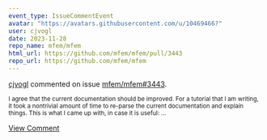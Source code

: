 ```yaml
---
event_type: IssueCommentEvent
avatar: "https://avatars.githubusercontent.com/u/10469466?"
user: cjvogl
date: 2023-11-28
repo_name: mfem/mfem
html_url: https://github.com/mfem/mfem/pull/3443
repo_url: https://github.com/mfem/mfem
---
```


<a href='https://github.com/cjvogl' target='_blank'>cjvogl</a> commented on issue <a href='https://github.com/mfem/mfem/pull/3443' target='_blank'>mfem/mfem#3443</a>.

<small>I agree that the current documentation should be improved.  For a tutorial that I am writing, it took a nontrivial amount of time to re-parse the current documentation and explain things.  This is what I came up with, in case it is useful:...</small>

<a href='https://github.com/mfem/mfem/pull/3443' target='_blank'>View Comment</a>
